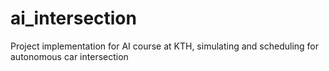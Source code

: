 # ai_intersection
Project implementation for AI course at KTH, simulating and scheduling for autonomous car intersection

